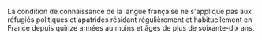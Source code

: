   
 La condition de connaissance de la langue française ne s'applique pas aux réfugiés politiques et apatrides résidant régulièrement et habituellement en France depuis quinze années au moins et âgés de plus de soixante-dix ans.  

  
